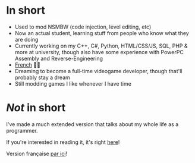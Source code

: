 # In short
- Used to mod NSMBW (code injection, level editing, etc)
- Now an actual student, learning stuff from people who know what they are doing
- Currently working on my C++, C#, Python, HTML/CSS/JS, SQL, PHP & more at university, though also have some experience with PowerPC Assembly and Reverse-Engineering
- [French](https://github.com/giroletm/giroletm/blob/main/README-FR.md) 🤮🥖
- Dreaming to become a full-time videogame developer, though that'll probably stay a dream
- Still modding games I like whenever I have time

# *Not* in short

I've made a much extended version that talks about my whole life as a programmer.

If you're interested in reading it, it's right [here](https://github.com/giroletm/giroletm/blob/main/Full.md)!

Version française [par ici](https://github.com/giroletm/giroletm/blob/main/Full-FR.md)!
